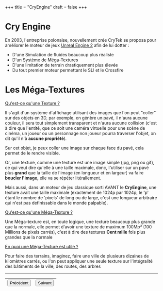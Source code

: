 +++
title = "CryEngine"
draft = false
+++
# Cry Engine
En 2003, l'entreprise polonaise, nouvellement crée CryTek se proposa pour
améliorer le moteur de jeux [Unreal Engine 2](https://vhascoet-pro.github.io/portfolio-bts.github.io/veille/veille_p4)
afin de lui dotter :

- D'une Simulation de fluides beaucoup plus réaliste
- D'un Système de Méga-Textures
- D'une limitation de terrain drastiquement plus élevée
- Du tout premier moteur permettant le SLI et le Crossfire

# Les Méga-Textures
<u>Qu'est-ce qu'une Texture ?</u>

Il s'agit d'un système d'affichage utilisant des images que l'on peut "coller"
sur des objets en 3D, par exemple, on génère un pavé, il n'aura aucune couleur,
il sera tout simplement transparent et n'aura aucune collision (c'est à dire que
l'entité, que ce soit une caméra virtuelle pour une scène de cinéma, un joueur
ou un personnage non joueur pourra traverser l'objet, on dit qu'il n'à
**aucune propriété**).

Sur cet objet, je peux coller une image sur chaque face du pavé, cela permet de
le rendre visible.

Or, une texture, comme une texture est une image simple (jpg, png ou gif), ce
qui veut dire qu'elle à une taille maximale, donc, l'utiliser sur un pavé plus
**grand** que la taille de l'image (en longueur et en largeur) va faire **boucler
l'image**, elle va se répéter litérallement.

Mais aussi, dans un moteur de jeu classique sorti AVANT le **CryEngine**, une
texture avait une taille maximale (exactement de 1024p par 1024p, le 'p'
étant le nombre de 'pixels' de long ou de large, c'est une longueur arbitraire
qui n'est pas definissable dans le monde palpable).

<u>Qu'est-ce qu'une Méga-Texture ?</u>

Une Méga-texture est, en toute logique, une texture beaucoup plus grande que la
normale, elle permet d'avoir une texture de maximum 100Mp² (100 Millions de
pixels carrés), c'est à dire des textures **Cent mille** fois plus grandes que
la normale

<u>En quoi une Méga-Texture est utile ?</u>

Pour faire des terrains, imaginez, faire une ville de plusieurs dizaines de
kilomètres carrés, ou l'on peut appliquer une seule texture sur l'intégralité
des bâtiments de la ville, des routes, des arbres

***
|<button onclick="window.location.href='https://vhascoet-pro.github.io/portfolio-bts.github.io/veille/veille_p4';">Précédent</button>|<button onclick="window.location.href='https://vhascoet-pro.github.io/portfolio-bts.github.io/veille/veille_p6';">Suivant</button>|
|---|---|
